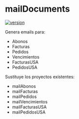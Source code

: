 # mailDocuments

[![version](https://img.shields.io/badge/version-mailDocuments--1.1.0-<COLOR>.svg)](https://shields.io/)

Genera emails para:
- Abonos
- Facturas
- Pedidos
- Vencimientos
- FacturasUSA
- PedidosUSA

Sustituye los proyectos existentes:
- mailAbonos
- mailFacturas
- mailPedidos
- mailVencimientos
- mailFacturasUSA
- mailPedidosUSA
